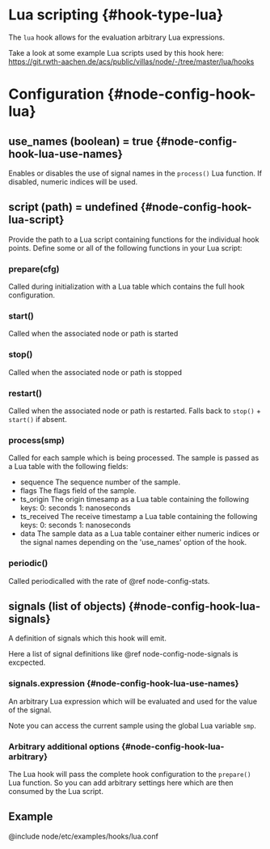# Lua scripting {#hook-type-lua}

The `lua` hook allows for the evaluation arbitrary Lua expressions.

Take a look at some example Lua scripts used by this hook here:
https://git.rwth-aachen.de/acs/public/villas/node/-/tree/master/lua/hooks

# Configuration {#node-config-hook-lua}

## use_names (boolean) = true {#node-config-hook-lua-use-names}

Enables or disables the use of signal names in the `process()` Lua function.
If disabled, numeric indices will be used.

## script (path) = undefined {#node-config-hook-lua-script}

Provide the path to a Lua script containing functions for the individual hook points.
Define some or all of the following functions in your Lua script:

### prepare(cfg)

Called during initialization with a Lua table which contains the full hook configuration.

### start()

Called when the associated node or path is started

### stop()

Called when the associated node or path is stopped

### restart()

Called when the associated node or path is restarted.
Falls back to `stop()` + `start()` if absent.

### process(smp)

Called for each sample which is being processed.
The sample is passed as a Lua table with the following fields:

- sequence     The sequence number of the sample.
- flags        The flags field of the sample.
- ts_origin    The origin timesamp as a Lua table containing
               the following keys:
                   0: seconds
                   1: nanoseconds
- ts_received  The receive timestamp a Lua table containing
               the following keys:
                   0: seconds
                   1: nanoseconds
- data         The sample data as a Lua table container either
               numeric indices or the signal names depending
               on the 'use_names' option of the hook.

### periodic()

Called periodicalled with the rate of @ref node-config-stats.

## signals (list of objects) {#node-config-hook-lua-signals}

A definition of signals which this hook will emit.

Here a list of signal definitions like @ref node-config-node-signals is excpected.

### signals.expression {#node-config-hook-lua-use-names}

An arbitrary Lua expression which will be evaluated and used for the value of the signal.

Note you can access the current sample using the global Lua variable `smp`.


### Arbitrary additional options {#node-config-hook-lua-arbitrary}

The Lua hook will pass the complete hook configuration to the `prepare()` Lua function.
So you can add arbitrary settings here which are then consumed by the Lua script.

## Example

@include node/etc/examples/hooks/lua.conf
